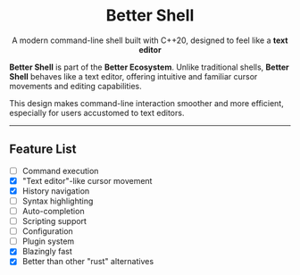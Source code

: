 <div align="center">

# Better Shell

A modern command-line shell built with C++20, designed to feel like a **text editor**

</div>

**Better Shell** is part of the **Better Ecosystem**. Unlike traditional shells, **Better Shell** behaves like a text editor, offering intuitive and familiar cursor movements and editing capabilities.

This design makes command-line interaction smoother and more efficient, especially for users accustomed to text editors.

---

## Feature List

- [ ] Command execution
- [x] "Text editor"-like cursor movement
- [x] History navigation
- [ ] Syntax highlighting
- [ ] Auto-completion
- [ ] Scripting support
- [ ] Configuration
- [ ] Plugin system
- [x] Blazingly fast
- [x] Better than other "rust" alternatives